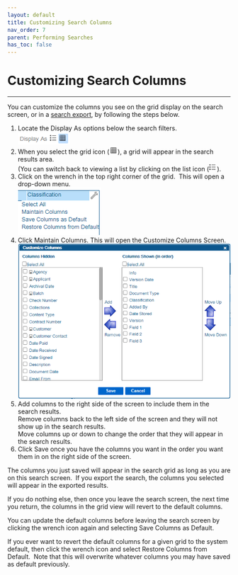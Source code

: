 ```yaml
---
layout: default
title: Customizing Search Columns
nav_order: 7
parent: Performing Searches
has_toc: false
---
```

# Customizing Search Columns
---
You can customize the columns you see on the grid display on the search screen, or in a [search export](Exporting_Search_Results.htm), by following the steps below.

1.  Locate the Display As options below the search filters.  
    ![](../../assets/images/display-as-options.png)
2.  When you select the grid icon (![](../../assets/images/search-results-display-as-grid.png)), a grid will appear in the search results area.  
    (You can switch back to viewing a list by clicking on the list icon (![](../../assets/images/search-results-display-as-list.png)).
3.  Click on the wrench in the top right corner of the grid.  This will open a drop-down menu.  
    ![](../../assets/images/grid-wrench-menu.png)
4.  Click Maintain Columns. This will open the Customize Columns Screen.  
    ![](../../assets/images/customize-columns-screen.png)
5.  Add columns to the right side of the screen to include them in the search results.  
    Remove columns back to the left side of the screen and they will not show up in the search results.  
    Move columns up or down to change the order that they will appear in the search results.
6.  Click Save once you have the columns you want in the order you want them in on the right side of the screen.

The columns you just saved will appear in the search grid as long as you are on this search screen.  If you export the search, the columns you selected will appear in the exported results.

If you do nothing else, then once you leave the search screen, the next time you return, the columns in the grid view will revert to the default columns.

You can update the default columns before leaving the search screen by clicking the wrench icon again and selecting Save Columns as Default.

If you ever want to revert the default columns for a given grid to the system default, then click the wrench icon and select Restore Columns from Default.  Note that this will overwrite whatever columns you may have saved as default previously.